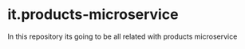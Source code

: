# it.products-microservice
In this repository its going to be all related with products microservice
